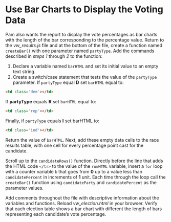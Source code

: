 # Use Bar Charts to Display the Voting Data

 Pam also wants the report to display the vote percentages as bar charts with the length of the bar corresponding to the percentage value. Return to the *vw_results.js* file and at the bottom of the file, create a function named `createBar()` with one parameter named `partyType`. Add the commands described in *steps 1* through *2* to the function:
 1. Declare a variable named `barHTML` and set its initial value to an empty text string.
 2. Create a switch/case statement that tests the value of the `partyType` parameter. 
 If `partyType` equal **D** set `barHTML` equal to:
 ```html
 <td class='dem'></td>
 ```
 If **partyType** equals **R** set `barHTML` equal to:
 ```html
<td class='rep'></td>
```
Finally, if `partyType` equals **I** set barHTML to:
```html
<td class='ind'></td>
```

Return the value of `barHTML`. Next, add these empty data cells to the race results table, with one cell for every percentage point cast for the candidate.

Scroll up to the `candidateRows()` function. Directly before the line that adds the HTML code `</tr>` to the value of the `rowHTML` variable, insert a `for` loop with a counter variable `k` that goes from **0** up to a value less than `candidatePercent` in increments of **1** unit. Each time through the loop call the `createBar()` function using `candidateParty` and `candidatePercent` as the parameter values.

Add comments throughout the file with descriptive information about the variables and functions. Reload *vw_election.html* in your browser. Verify that each election table shows a bar chart with different the length of bars representing each candidate’s vote percentage.
